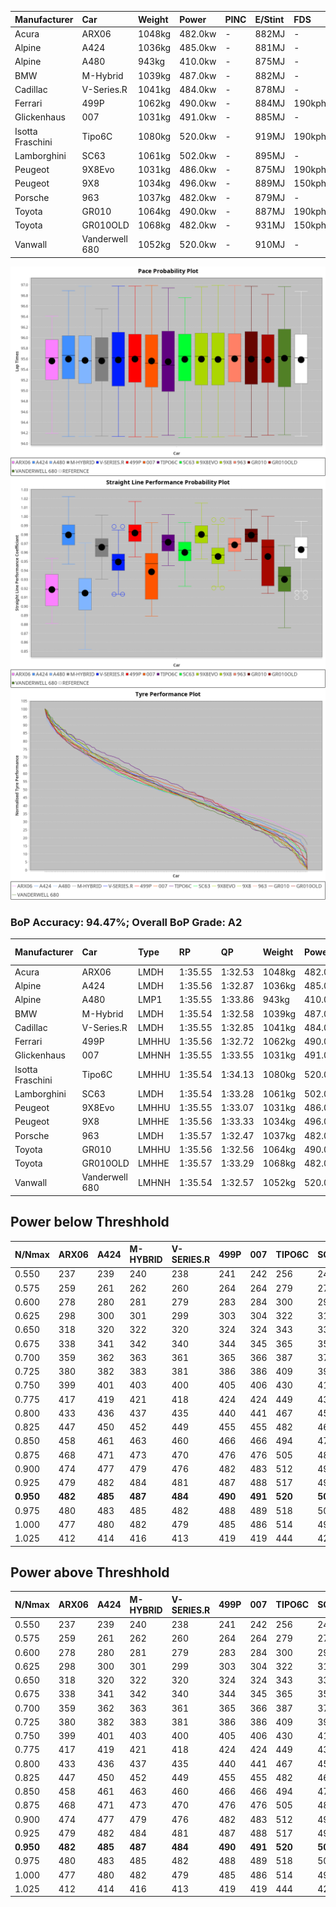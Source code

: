 | Manufacturer     | Car            | Weight | Power   | PINC    | E/Stint | FDS     |
|:-|:-|:-|:-|:-|:-|:-|
| Acura            | ARX06          | 1048kg | 482.0kw |    -    | 882MJ   |    -    |
| Alpine           | A424           | 1036kg | 485.0kw |    -    | 881MJ   |    -    |
| Alpine           | A480           | 943kg  | 410.0kw |    -    | 875MJ   |    -    |
| BMW              | M-Hybrid       | 1039kg | 487.0kw |    -    | 882MJ   |    -    |
| Cadillac         | V-Series.R     | 1041kg | 484.0kw |    -    | 878MJ   |    -    |
| Ferrari          | 499P           | 1062kg | 490.0kw |    -    | 884MJ   | 190kph  |
| Glickenhaus      | 007            | 1031kg | 491.0kw |    -    | 885MJ   |    -    |
| Isotta Fraschini | Tipo6C         | 1080kg | 520.0kw |    -    | 919MJ   | 190kph  |
| Lamborghini      | SC63           | 1061kg | 502.0kw |    -    | 895MJ   |    -    |
| Peugeot          | 9X8Evo         | 1031kg | 486.0kw |    -    | 875MJ   | 190kph  |
| Peugeot          | 9X8            | 1034kg | 496.0kw |    -    | 889MJ   | 150kph  |
| Porsche          | 963            | 1037kg | 482.0kw |    -    | 879MJ   |    -    |
| Toyota           | GR010          | 1064kg | 490.0kw |    -    | 887MJ   | 190kph  |
| Toyota           | GR010OLD       | 1068kg | 482.0kw |    -    | 931MJ   | 150kph  |
| Vanwall          | Vanderwell 680 | 1052kg | 520.0kw |    -    | 910MJ   |    -    |

![PACECHART](./IMG/AUTO.png)
![STRAIGHTLINEPERFORMANCECHART](./IMG/AUTO_sp.png)
![TYREPERFORMANCECHART](./IMG/AUTO_tw.png)

### BoP Accuracy: 94.47%; Overall BoP Grade: A2
| Manufacturer     | Car            | Type  | RP      | QP      | Weight | Power¹  | Threshhold | PINC    | Power²   | E/Stint | AVG Vmax  | FDS     | RDLC | L/Stint | BOP-Grade | Model Accuracy | Model Points | Match%  | SimDiff |
|:-|:-|:-|:-|:-|:-|:-|:-|:-|:-|:-|:-|:-|:-|:-|:-|:-|:-|:-|:-|
| Acura            | ARX06          | LMDH  | 1:35.55 | 1:32.53 | 1048kg | 482.0kw | 0.0kph     |    -    | 482.00kw |  882MJ  | 291.25kph |    -    | 1.02 | 40      | +C1       | 100.00%        | 996          | 78.80%  | #       |
| Alpine           | A424           | LMDH  | 1:35.56 | 1:32.87 | 1036kg | 485.0kw | 0.0kph     |    -    | 485.00kw |  881MJ  | 301.71kph |    -    | 1.02 | 40      | ~A1       | 100.00%        | 946          | 98.34%  | #       |
| Alpine           | A480           | LMP1  | 1:35.55 | 1:33.86 |  943kg | 410.0kw | 0.0kph     |    -    | 410.00kw |  875MJ  | 289.44kph |    -    | 0.99 | 37      | ~A1       | 97.08%         | 1727         | 100.00% | -0.26   |
| BMW              | M-Hybrid       | LMDH  | 1:35.54 | 1:32.58 | 1039kg | 487.0kw | 0.0kph     |    -    | 487.00kw |  882MJ  | 299.64kph |    -    | 1.02 | 40      | -A2       | 100.00%        | 1998         | 90.36%  | #       |
| Cadillac         | V-Series.R     | LMDH  | 1:35.55 | 1:32.85 | 1041kg | 484.0kw | 0.0kph     |    -    | 484.00kw |  878MJ  | 296.44kph |    -    | 1.02 | 40      | ~A1       | 98.11%         | 3991         | 96.34%  | #       |
| Ferrari          | 499P           | LMHHU | 1:35.56 | 1:32.72 | 1062kg | 490.0kw | 0.0kph     |    -    | 490.00kw |  884MJ  | 301.25kph | 190kph  | 1.02 | 40      | ~A1       | 98.72%         | 4180         | 100.00% | #       |
| Glickenhaus      | 007            | LMHNH | 1:35.55 | 1:33.55 | 1031kg | 491.0kw | 0.0kph     |    -    | 491.00kw |  885MJ  | 296.23kph |    -    | 0.97 | 40      | ~A1       | 94.07%         | 2174         | 96.59%  | +2.23   |
| Isotta Fraschini | Tipo6C         | LMHHU | 1:35.54 | 1:34.13 | 1080kg | 520.0kw | 0.0kph     |    -    | 520.00kw |  919MJ  | 302.04kph | 190kph  | 1.02 | 40      | +C1       | 97.73%         | 129          | 78.04%  | #       |
| Lamborghini      | SC63           | LMDH  | 1:35.54 | 1:33.28 | 1061kg | 502.0kw | 0.0kph     |    -    | 502.00kw |  895MJ  | 299.24kph |    -    | 1.02 | 40      | ~A1       | 100.00%        | 784          | 96.36%  | #       |
| Peugeot          | 9X8Evo         | LMHHU | 1:35.55 | 1:33.07 | 1031kg | 486.0kw | 0.0kph     |    -    | 486.00kw |  875MJ  | 302.16kph | 190kph  | 1.03 | 40      | ~A1       | 100.00%        | 636          | 100.00% | #       |
| Peugeot          | 9X8            | LMHHE | 1:35.56 | 1:33.33 | 1034kg | 496.0kw | 0.0kph     |    -    | 496.00kw |  889MJ  | 298.51kph | 150kph  | 1.03 | 40      | ~A1       | 99.28%         | 4250         | 99.53%  | +0.35   |
| Porsche          | 963            | LMDH  | 1:35.57 | 1:32.47 | 1037kg | 482.0kw | 0.0kph     |    -    | 482.00kw |  879MJ  | 299.61kph |    -    | 1.02 | 40      | ~A1       | 99.91%         | 11713        | 100.00% | #       |
| Toyota           | GR010          | LMHHU | 1:35.56 | 1:32.56 | 1064kg | 490.0kw | 0.0kph     |    -    | 490.00kw |  887MJ  | 300.66kph | 190kph  | 1.02 | 40      | ~A1       | 99.90%         | 3123         | 100.00% | #       |
| Toyota           | GR010OLD       | LMHHE | 1:35.57 | 1:33.29 | 1068kg | 482.0kw | 0.0kph     |    -    | 482.00kw |  931MJ  | 296.01kph | 150kph  | 1.02 | 40      | +B2       | 100.00%        | 730          | 82.67%  | +0.11   |
| Vanwall          | Vanderwell 680 | LMHNH | 1:35.54 | 1:32.57 | 1052kg | 520.0kw | 0.0kph     |    -    | 520.00kw |  910MJ  | 296.83kph |    -    | 0.99 | 40      | ~A1       | 95.99%         | 527          | 100.00% | +1.14   |

## Power below Threshhold
| N/Nmax    | ARX06   | A424    | M-HYBRID | V-SERIES.R | 499P    | 007     | TIPO6C  | SC63    | 9X8EVO  | 9X8     | 963     | GR010   | GR010OLD | VANDERWELL 680 | ​     | RPM      | A480    |
|:-|:-|:-|:-|:-|:-|:-|:-|:-|:-|:-|:-|:-|:-|:-|:-|:-|:-|
|  0.550    |  237    |  239    |  240     |  238       |  241    |  242    |  256    |  247    |  239    |  244    |  237    |  241    |  237     |  256           |  ​    |   --     |   -     |
|  0.575    |  259    |  261    |  262     |  260       |  264    |  264    |  279    |  270    |  261    |  267    |  259    |  264    |  259     |  279           |  ​    |   --     |   -     |
|  0.600    |  278    |  280    |  281     |  279       |  283    |  284    |  300    |  290    |  281    |  287    |  278    |  283    |  278     |  300           |  ​    |   --     |   -     |
|  0.625    |  298    |  300    |  301     |  299       |  303    |  304    |  322    |  310    |  301    |  307    |  298    |  303    |  298     |  322           |  ​    |   --     |   -     |
|  0.650    |  318    |  320    |  322     |  320       |  324    |  324    |  343    |  331    |  321    |  327    |  318    |  324    |  318     |  343           |  ​    |   --     |   -     |
|  0.675    |  338    |  341    |  342     |  340       |  344    |  345    |  365    |  352    |  341    |  348    |  338    |  344    |  338     |  365           |  ​    |   --     |   -     |
|  0.700    |  359    |  362    |  363     |  361       |  365    |  366    |  387    |  374    |  362    |  369    |  359    |  365    |  359     |  387           |  ​    |   --     |   -     |
|  0.725    |  380    |  382    |  383     |  381       |  386    |  386    |  409    |  395    |  383    |  390    |  380    |  386    |  380     |  409           |  ​    |   --     |   -     |
|  0.750    |  399    |  401    |  403     |  400       |  405    |  406    |  430    |  415    |  402    |  410    |  399    |  405    |  399     |  430           |  ​    |   --     |   -     |
|  0.775    |  417    |  419    |  421     |  418       |  424    |  424    |  449    |  434    |  420    |  429    |  417    |  424    |  417     |  449           |  ​    |  5000    |  241    |
|  0.800    |  433    |  436    |  437     |  435       |  440    |  441    |  467    |  451    |  436    |  445    |  433    |  440    |  433     |  467           |  ​    |  5500    |  284    |
|  0.825    |  447    |  450    |  452     |  449       |  455    |  455    |  482    |  466    |  451    |  460    |  447    |  455    |  447     |  482           |  ​    |  6000    |  318    |
|  0.850    |  458    |  461    |  463     |  460       |  466    |  466    |  494    |  477    |  462    |  471    |  458    |  466    |  458     |  494           |  ​    |  6500    |  359    |
|  0.875    |  468    |  471    |  473     |  470       |  476    |  476    |  505    |  487    |  472    |  481    |  468    |  476    |  468     |  505           |  ​    |  7000    |  401    |
|  0.900    |  474    |  477    |  479     |  476       |  482    |  483    |  512    |  494    |  478    |  488    |  474    |  482    |  474     |  512           |  ​    |  7500    |  411    |
|  0.925    |  479    |  482    |  484     |  481       |  487    |  488    |  517    |  499    |  483    |  493    |  479    |  487    |  479     |  517           |  ​    |  8000    |  407    |
| **0.950** | **482** | **485** | **487**  | **484**    | **490** | **491** | **520** | **502** | **486** | **496** | **482** | **490** | **482**  | **520**        | **​** | **8500** | **410** |
|  0.975    |  480    |  483    |  485     |  482       |  488    |  489    |  518    |  500    |  484    |  494    |  480    |  488    |  480     |  518           |  ​    |  9000    |  205    |
|  1.000    |  477    |  480    |  482     |  479       |  485    |  486    |  514    |  497    |  481    |  491    |  477    |  485    |  477     |  514           |  ​    |   --     |   -     |
|  1.025    |  412    |  414    |  416     |  413       |  419    |  419    |  444    |  429    |  415    |  424    |  412    |  419    |  412     |  444           |  ​    |   --     |   -     |

## Power above Threshhold
| N/Nmax    | ARX06   | A424    | M-HYBRID | V-SERIES.R | 499P    | 007     | TIPO6C  | SC63    | 9X8EVO  | 9X8     | 963     | GR010   | GR010OLD | VANDERWELL 680 | ​     | RPM      | A480    |
|:-|:-|:-|:-|:-|:-|:-|:-|:-|:-|:-|:-|:-|:-|:-|:-|:-|:-|
|  0.550    |  237    |  239    |  240     |  238       |  241    |  242    |  256    |  247    |  239    |  244    |  237    |  241    |  237     |  256           |  ​    |   --     |   -     |
|  0.575    |  259    |  261    |  262     |  260       |  264    |  264    |  279    |  270    |  261    |  267    |  259    |  264    |  259     |  279           |  ​    |   --     |   -     |
|  0.600    |  278    |  280    |  281     |  279       |  283    |  284    |  300    |  290    |  281    |  287    |  278    |  283    |  278     |  300           |  ​    |   --     |   -     |
|  0.625    |  298    |  300    |  301     |  299       |  303    |  304    |  322    |  310    |  301    |  307    |  298    |  303    |  298     |  322           |  ​    |   --     |   -     |
|  0.650    |  318    |  320    |  322     |  320       |  324    |  324    |  343    |  331    |  321    |  327    |  318    |  324    |  318     |  343           |  ​    |   --     |   -     |
|  0.675    |  338    |  341    |  342     |  340       |  344    |  345    |  365    |  352    |  341    |  348    |  338    |  344    |  338     |  365           |  ​    |   --     |   -     |
|  0.700    |  359    |  362    |  363     |  361       |  365    |  366    |  387    |  374    |  362    |  369    |  359    |  365    |  359     |  387           |  ​    |   --     |   -     |
|  0.725    |  380    |  382    |  383     |  381       |  386    |  386    |  409    |  395    |  383    |  390    |  380    |  386    |  380     |  409           |  ​    |   --     |   -     |
|  0.750    |  399    |  401    |  403     |  400       |  405    |  406    |  430    |  415    |  402    |  410    |  399    |  405    |  399     |  430           |  ​    |   --     |   -     |
|  0.775    |  417    |  419    |  421     |  418       |  424    |  424    |  449    |  434    |  420    |  429    |  417    |  424    |  417     |  449           |  ​    |  5000    |  241    |
|  0.800    |  433    |  436    |  437     |  435       |  440    |  441    |  467    |  451    |  436    |  445    |  433    |  440    |  433     |  467           |  ​    |  5500    |  284    |
|  0.825    |  447    |  450    |  452     |  449       |  455    |  455    |  482    |  466    |  451    |  460    |  447    |  455    |  447     |  482           |  ​    |  6000    |  318    |
|  0.850    |  458    |  461    |  463     |  460       |  466    |  466    |  494    |  477    |  462    |  471    |  458    |  466    |  458     |  494           |  ​    |  6500    |  359    |
|  0.875    |  468    |  471    |  473     |  470       |  476    |  476    |  505    |  487    |  472    |  481    |  468    |  476    |  468     |  505           |  ​    |  7000    |  401    |
|  0.900    |  474    |  477    |  479     |  476       |  482    |  483    |  512    |  494    |  478    |  488    |  474    |  482    |  474     |  512           |  ​    |  7500    |  411    |
|  0.925    |  479    |  482    |  484     |  481       |  487    |  488    |  517    |  499    |  483    |  493    |  479    |  487    |  479     |  517           |  ​    |  8000    |  407    |
| **0.950** | **482** | **485** | **487**  | **484**    | **490** | **491** | **520** | **502** | **486** | **496** | **482** | **490** | **482**  | **520**        | **​** | **8500** | **410** |
|  0.975    |  480    |  483    |  485     |  482       |  488    |  489    |  518    |  500    |  484    |  494    |  480    |  488    |  480     |  518           |  ​    |  9000    |  205    |
|  1.000    |  477    |  480    |  482     |  479       |  485    |  486    |  514    |  497    |  481    |  491    |  477    |  485    |  477     |  514           |  ​    |   --     |   -     |
|  1.025    |  412    |  414    |  416     |  413       |  419    |  419    |  444    |  429    |  415    |  424    |  412    |  419    |  412     |  444           |  ​    |   --     |   -     |
